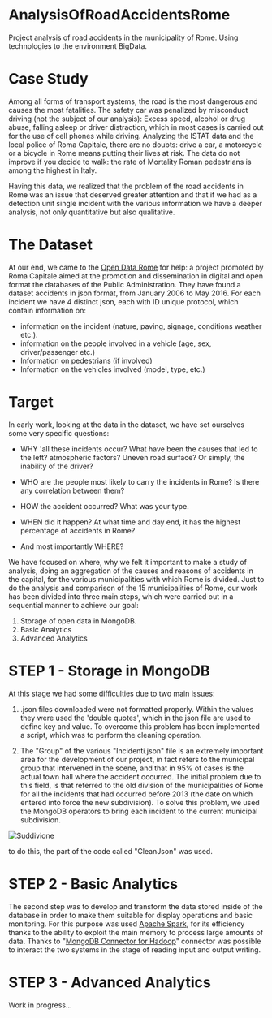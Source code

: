 # AnalysisOfRoadAccidentsRome
Project analysis of road accidents in the municipality of Rome. Using technologies to the environment BigData. 

Case Study
==============
Among all forms of transport systems, the road is the most dangerous and causes the most fatalities. The safety car was penalized by
misconduct driving (not the subject of our analysis): Excess speed, alcohol or drug abuse, falling asleep or driver distraction, which in most cases is carried out for the use of cell phones while driving.
Analyzing the ISTAT data and the local police of Roma Capitale, there are no doubts: drive a car, a motorcycle or a bicycle in Rome means putting their lives at risk. The data do not improve if you decide to walk: the rate of Mortality Roman pedestrians is among the highest in Italy.

Having this data, we realized that the problem of the road accidents in Rome was an issue that deserved greater attention and that if we had as a detection unit single incident with the various information we have a deeper analysis, not only quantitative but also qualitative.


The Dataset
==============
At our end, we came to the [Open Data Rome](http://dati.comune.roma.it/) for help: a project promoted by Roma Capitale aimed at the promotion and dissemination in digital and open format the databases of the Public Administration. They have found a dataset accidents in json format, from January 2006 to May 2016. For each incident we have 4 distinct json, each with ID unique protocol, which contain information on:
- information on the incident (nature, paving, signage, conditions weather etc.).
- information on the people involved in a vehicle (age, sex, driver/passenger etc.)
- Information on pedestrians (if involved)
- Information on the vehicles involved (model, type, etc.)

Target
==============
In early work, looking at the data in the dataset, we have set ourselves some very specific questions:
- WHY 'all these incidents occur? What have been the causes that led to the left? atmospheric factors? Uneven road surface? Or simply, the inability of the driver?

- WHO are the people most likely to carry the incidents in Rome? Is there any correlation between them?
- HOW the accident occurred? What was your type.
- WHEN did it happen? At what time and day end, it has the highest percentage of accidents in Rome?
- And most importantly WHERE?

We have focused on where, why we felt it important to make a study of analysis, doing an aggregation of the causes and reasons of accidents in the capital, for the various municipalities with which Rome is divided.
Just to do the analysis and comparison of the 15 municipalities of Rome, our work has been divided into three main steps, which were carried out in a sequential manner to achieve our goal:

1. Storage of open data in MongoDB.
2. Basic Analytics
3. Advanced Analytics


STEP 1 - Storage in MongoDB
==============
At this stage we had some difficulties due to two main issues:

1. .json files downloaded were not formatted properly. Within the values ​​they were used the 'double quotes', which in the json file are used to define key and value. To overcome this problem has been implemented a script, which was to perform the cleaning operation.

2. The "Group" of the various "Incidenti.json" file is an extremely important area for the development of our project, in fact refers to the municipal group that intervened in the scene, and that in 95% of cases is the actual town hall where the accident occurred. The initial problem due to this field, is that referred to the old division of the municipalities of Rome for all the incidents that had occurred before 2013 (the date on which entered into force the new subdivision). To solve this problem, we used the MongoDB operators to bring each incident to the current municipal subdivision.

![Suddivione](http://i.imgur.com/vrVutBP.png)

to do this, the part of the code called "CleanJson" was used.

STEP 2 - Basic Analytics
==============

The second step was to develop and transform the data stored inside of the database in order to make them suitable for display operations and basic monitoring. For this purpose was used [Apache Spark](http://spark.apache.org/), for its efficiency thanks to the ability to exploit the main memory to process large amounts of data. Thanks to "[MongoDB Connector for Hadoop](https://github.com/mongodb/mongo-hadoop)" connector was possible to interact the two systems in the stage of reading input and output writing.


STEP 3 - Advanced Analytics
==============
Work in progress...
